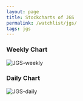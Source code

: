```yaml
---
layout: page
title: Stockcharts of JGS
permalink: /watchlist/jgs/
tags: jgs
---
```


### Weekly Chart
![JGS-weekly](http://www.marketwatch.com/kaavio.Webhost/charts/big.chart?nosettings=1&symb=JGS&uf=0&type=4&size=3&sid=10332436&style=1013&freq=2&time=12&ma=6&maval=20,50,200&lf=4&lf2=0&lf3=0&height=510&width=720&mocktick=1)

### Daily Chart
![JGS-daily](http://www.marketwatch.com/kaavio.Webhost/charts/big.chart?nosettings=1&symb=JGS&uf=7168&type=4&size=3&sid=10332436&style=1013&freq=1&time=8&ma=6&maval=20,50,200&lf=4&lf2=0&lf3=0&height=510&width=720&mocktick=1)
